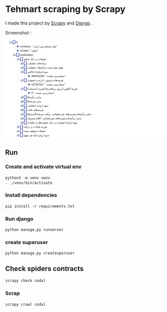 # Tehmart scraping by Scrapy

I made this project by [Scrapy](https://scrapy.org/) and [Django](https://www.djangoproject.com/) .

Screenshot :


![Screenshot](Screenshot.png)
## Run

### Create and activate virtual env

    python3 -m venv venv
    . ./venv/bin/activate

### Install dependencies

    pip install -r requirements.txt

### Run django
    python manage.py runserver
### create superuser
    python manage.py createsperuser

## Check spiders contracts

    scrapy check codal

### Scrap

    scrapy crawl codal

